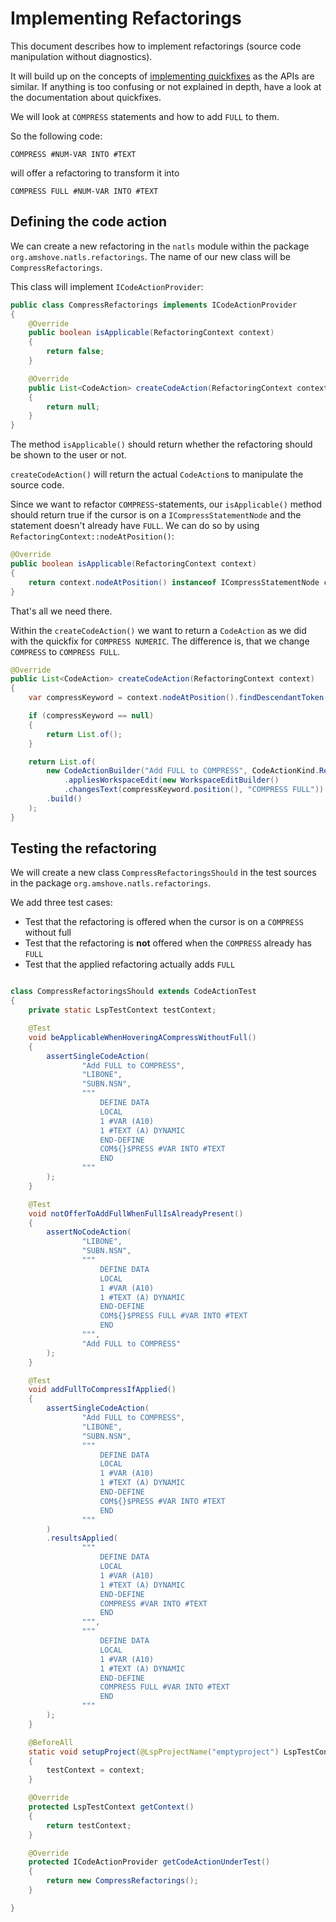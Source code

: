 # Implementing Refactorings

This document describes how to implement refactorings (source code manipulation without diagnostics).

It will build up on the concepts of [implementing quickfixes](/docs/implementing-quickfixes.md) as the APIs are similar.
If anything is too confusing or not explained in depth, have a look at the documentation about quickfixes.

We will look at `COMPRESS` statements and how to add `FULL` to them.

So the following code:

```
COMPRESS #NUM-VAR INTO #TEXT
```

will offer a refactoring to transform it into

```
COMPRESS FULL #NUM-VAR INTO #TEXT
```

## Defining the code action


We can create a new refactoring in the `natls` module within the package `org.amshove.natls.refactorings`.
The name of our new class will be `CompressRefactorings`.

This class will implement `ICodeActionProvider`:

```java
public class CompressRefactorings implements ICodeActionProvider
{
    @Override
    public boolean isApplicable(RefactoringContext context)
    {
        return false;
    }

    @Override
    public List<CodeAction> createCodeAction(RefactoringContext context)
    {
        return null;
    }
}
```

The method `isApplicable()` should return whether the refactoring should be shown to the user or not.

`createCodeAction()` will return the actual `CodeAction`s to manipulate the source code.

Since we want to refactor `COMPRESS`-statements, our `isApplicable()` method should return true if the cursor is on a `ICompressStatementNode` and the statement doesn't already have `FULL`.
We can do so by using `RefactoringContext::nodeAtPosition()`:

````java
@Override
public boolean isApplicable(RefactoringContext context)
{
    return context.nodeAtPosition() instanceof ICompressStatementNode compressStatementNode && !compressStatementNode.isFull();
}
````

That's all we need there.

Within the `createCodeAction()` we want to return a `CodeAction` as we did with the quickfix for `COMPRESS NUMERIC`. The difference is, that we change `COMPRESS` to `COMPRESS FULL`.

```java
@Override
public List<CodeAction> createCodeAction(RefactoringContext context)
{
    var compressKeyword = context.nodeAtPosition().findDescendantToken(SyntaxKind.COMPRESS);

    if (compressKeyword == null)
    {
        return List.of();
    }

    return List.of(
        new CodeActionBuilder("Add FULL to COMPRESS", CodeActionKind.RefactorInline)
            .appliesWorkspaceEdit(new WorkspaceEditBuilder()
            .changesText(compressKeyword.position(), "COMPRESS FULL"))
        .build()
    );
}
```

## Testing the refactoring

We will create a new class `CompressRefactoringsShould` in the test sources in the package `org.amshove.natls.refactorings`.

We add three test cases:

- Test that the refactoring is offered when the cursor is on a `COMPRESS` without full
- Test that the refactoring is **not** offered when the `COMPRESS` already has `FULL`
- Test that the applied refactoring actually adds `FULL`

```java

class CompressRefactoringsShould extends CodeActionTest
{
    private static LspTestContext testContext;

    @Test
    void beApplicableWhenHoveringACompressWithoutFull()
    {
        assertSingleCodeAction(
                "Add FULL to COMPRESS",
                "LIBONE",
                "SUBN.NSN",
                """
                    DEFINE DATA
                    LOCAL
                    1 #VAR (A10)
                    1 #TEXT (A) DYNAMIC
                    END-DEFINE
                    COM${}$PRESS #VAR INTO #TEXT
                    END
                """
        );
    }

    @Test
    void notOfferToAddFullWhenFullIsAlreadyPresent()
    {
        assertNoCodeAction(
                "LIBONE",
                "SUBN.NSN",
                """ 
                    DEFINE DATA
                    LOCAL
                    1 #VAR (A10)
                    1 #TEXT (A) DYNAMIC
                    END-DEFINE
                    COM${}$PRESS FULL #VAR INTO #TEXT
                    END
                """,
                "Add FULL to COMPRESS"
        );
    }

    @Test
    void addFullToCompressIfApplied()
    {
        assertSingleCodeAction(
                "Add FULL to COMPRESS",
                "LIBONE",
                "SUBN.NSN",
                """
                    DEFINE DATA
                    LOCAL
                    1 #VAR (A10)
                    1 #TEXT (A) DYNAMIC
                    END-DEFINE
                    COM${}$PRESS #VAR INTO #TEXT
                    END
                """
        )
        .resultsApplied(
                """
                    DEFINE DATA
                    LOCAL
                    1 #VAR (A10)
                    1 #TEXT (A) DYNAMIC
                    END-DEFINE
                    COMPRESS #VAR INTO #TEXT
                    END
                """,
                """
                    DEFINE DATA
                    LOCAL
                    1 #VAR (A10)
                    1 #TEXT (A) DYNAMIC
                    END-DEFINE
                    COMPRESS FULL #VAR INTO #TEXT
                    END
                """
        );
    }

    @BeforeAll
    static void setupProject(@LspProjectName("emptyproject") LspTestContext context)
    {
        testContext = context;
    }

    @Override
    protected LspTestContext getContext()
    {
        return testContext;
    }

    @Override
    protected ICodeActionProvider getCodeActionUnderTest()
    {
        return new CompressRefactorings();
    }

}
```
